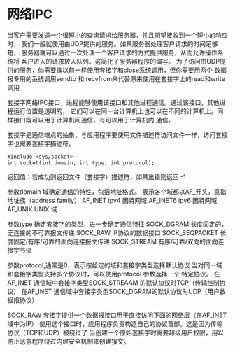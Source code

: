 # 网络IPC

当客户需要发送一个很短小的查询请求给服务器，并且期望接收到一个短小的响应时，
我们一般就使用由UDP提供的服务。如果服务器处理客户请求的时间足够短，
服务器就可以通过一次处理一个客户请求的方式提供服务，从而允许操作系统将
客户进入的请求放入队列。这简化了服务器程序的编写。
为了访问由UDP提供的服务，你需要像以前一样使用套接字和close系统调用，但你需要用两个
数据报专用的系统调用sendto 和 recvfrom来代替原来使用在套接字上的read和write调用

套接字网络IPC接口，进程能够使用该接口和其他进程通信。通过该接口，其他进程运行位置是透明的，
它们可以在同一台计算机上也可以在不同的计算机上。同样接口既可以用于计算机间通信，有可以用于计算机内
通信。  

套接字是通信端点的抽象，与应用程序要使用文件描述符访问文件一样，访问套接字也需要套接字描述符。

```
#include <sys/socket>
int socket(int domain, int type, int protocol);
```
返回值：若成功则返回文件（套接字）描述符，如果出错则返回 -1 

参数domain 域确定通信的特性，包括地址格式。 
表示各个域都以AF_开头，意指地址族（address family）
AF_INET ipv4 因特网域
AF_INET6 ipv6 因特网域
AF_UNIX UNIX 域

参数type 确定套接字的类型，进一步确定通信特征
SOCK_DGRAM   长度固定的，无连接的不可靠报文传递
SOCK_RAW  IP协议的数据接口
SOCK_SEQPACKET 长度固定/有序/可靠的面向连接报文传递
SOCK_STREAM 有序/可靠/双向的面向连接字节流

参数protocol,通常是0，表示按给定的域和套接字类型选择默认协议
当对同一域和套接字类型支持多个协议时，可以使用protocol 参数选择一个
特定协议。 在AF_INET 通信域中套接字类型SOCK_STREAAM 的默认协议时TCP（传输控制协议）
在AF_INET 通信域中套接字类型SOCK_DGRAM的默认协议时UDP（用户数据报协议）

SOCK_RAW 套接字提供一个数据报接口用于直接访问下面的网络层（在AF_INET 域中为IP）
使用这个接口时，应用程序负责构造自己的协议首部。这是因为传输协议（TCP和UDP）被绕过了
当创建一个原始套接字时需要超级用户权限，用以防止恶意程序绕过内建安全机制来创建报文。

